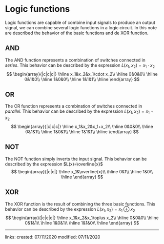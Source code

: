 # Logic functions
Logic functions are capable of combine input signals to produce an output signal, we can combine several logic functions in a logic circuit. In this note are described the behavior of the basic functions and de XOR function.

## AND
The AND function represents a combination of switches connected in *series*. This behavior can be described by the expression $L(x_1,x_2)=x_1\cdot x_2$
$$
\begin{array}{|c|c|c|}
\hline
x_1&x_2&x_1\cdot x_2\\
\hline
0&0&0\\
\hline
0&1&0\\
\hline
1&0&0\\
\hline
1&1&1\\
\hline
\end{array}
$$

## OR
The OR function represents a combination of switches connected in *parallel*. This behavior can be described by the expression $L(x_1,x_2)=x_1+x_2$
$$
\begin{array}{|c|c|c|}
\hline
x_1&x_2&x_1+x_2\\
\hline
0&0&0\\
\hline
0&1&1\\
\hline
1&0&1\\
\hline
1&1&1\\
\hline
\end{array}
$$

## NOT
The NOT function simply inverts the input signal. This behavior can be described by the expression $L(x)=\overline{x}$
$$
\begin{array}{|c|c|}
\hline
x_1&\overline{x}\\
\hline
0&1\\
\hline
1&0\\
\hline
\end{array}
$$

## XOR
The XOR function is the result of combining the three basic functions. This behavior can be described by the expression $L(x_1,x_2)=x_1\oplus x_2$
$$
\begin{array}{|c|c|c|}
\hline
x_1&x_2&x_1\oplus x_2\\
\hline
0&0&0\\
\hline
0&1&1\\
\hline
1&0&1\\
\hline
1&1&0\\
\hline
\end{array}
$$


---

links: 
created: 07/11/2020
modified: 07/11/2020